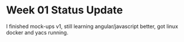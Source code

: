 # Week 01 Status Update

I finished mock-ups v1, still learning angular/javascript better, got linux docker and yacs running.
